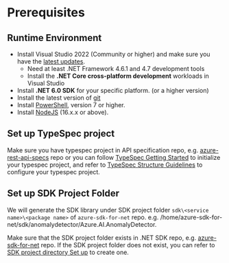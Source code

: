 # Prerequisites

## Runtime Environment

- Install Visual Studio 2022 (Community or higher) and make sure you have the [latest updates](https://www.visualstudio.com/).
  - Need at least .NET Framework 4.6.1 and 4.7 development tools
  - Install the **.NET Core cross-platform development** workloads in Visual Studio
- Install **.NET 6.0 SDK** for your specific platform. (or a higher version)
- Install the latest version of [git](https://git-scm.com/downloads)
- Install [PowerShell](https://docs.microsoft.com/powershell/scripting/install/installing-powershell), version 7 or higher.
- Install [NodeJS](https://nodejs.org/) (16.x.x or above).

## Set up TypeSpec project

Make sure you have typespec project in API specification repo, e.g. [azure-rest-api-specs](https://github.com/Azure/azure-rest-api-specs) repo or you can follow [TypeSpec Getting Started](https://github.com/microsoft/typespec/#using-node--npm) to initialize your typespec project, and refer to [TypeSpec Structure Guidelines](https://github.com/Azure/azure-rest-api-specs/blob/main/documentation/cadl-structure-guidelines.md) to configure your typespec project.

## Set up SDK Project Folder

We will generate the SDK library under SDK project folder `sdk\<service name>\<package name>` of `azure-sdk-for-net` repo. e.g. /home/azure-sdk-for-net/sdk/anomalydetector/Azure.AI.AnomalyDetector.

Make sure that the SDK project folder exists in .NET SDK repo, e.g. [azure-sdk-for-net](https://github.com/Azure/azure-sdk-for-net) repo. If the SDK project folder does not exist, you can refer to [SDK project directory Set up](https://github.com/Azure/azure-sdk-for-net/blob/main/doc/DataPlaneCodeGeneration/AzureSDKPackage_Setup.md) to create one.
